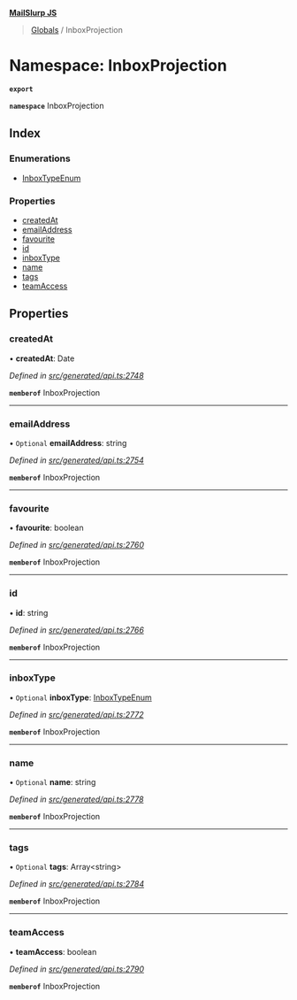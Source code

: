 **[MailSlurp JS](../README.md)**

> [Globals](../README.md) / InboxProjection

# Namespace: InboxProjection

**`export`** 

**`namespace`** InboxProjection

## Index

### Enumerations

* [InboxTypeEnum](../enums/inboxprojection.inboxtypeenum.md)

### Properties

* [createdAt](inboxprojection.md#createdat)
* [emailAddress](inboxprojection.md#emailaddress)
* [favourite](inboxprojection.md#favourite)
* [id](inboxprojection.md#id)
* [inboxType](inboxprojection.md#inboxtype)
* [name](inboxprojection.md#name)
* [tags](inboxprojection.md#tags)
* [teamAccess](inboxprojection.md#teamaccess)

## Properties

### createdAt

•  **createdAt**: Date

*Defined in [src/generated/api.ts:2748](https://github.com/mailslurp/mailslurp-client/blob/3871a9e/src/generated/api.ts#L2748)*

**`memberof`** InboxProjection

___

### emailAddress

• `Optional` **emailAddress**: string

*Defined in [src/generated/api.ts:2754](https://github.com/mailslurp/mailslurp-client/blob/3871a9e/src/generated/api.ts#L2754)*

**`memberof`** InboxProjection

___

### favourite

•  **favourite**: boolean

*Defined in [src/generated/api.ts:2760](https://github.com/mailslurp/mailslurp-client/blob/3871a9e/src/generated/api.ts#L2760)*

**`memberof`** InboxProjection

___

### id

•  **id**: string

*Defined in [src/generated/api.ts:2766](https://github.com/mailslurp/mailslurp-client/blob/3871a9e/src/generated/api.ts#L2766)*

**`memberof`** InboxProjection

___

### inboxType

• `Optional` **inboxType**: [InboxTypeEnum](../enums/inboxprojection.inboxtypeenum.md)

*Defined in [src/generated/api.ts:2772](https://github.com/mailslurp/mailslurp-client/blob/3871a9e/src/generated/api.ts#L2772)*

**`memberof`** InboxProjection

___

### name

• `Optional` **name**: string

*Defined in [src/generated/api.ts:2778](https://github.com/mailslurp/mailslurp-client/blob/3871a9e/src/generated/api.ts#L2778)*

**`memberof`** InboxProjection

___

### tags

• `Optional` **tags**: Array\<string>

*Defined in [src/generated/api.ts:2784](https://github.com/mailslurp/mailslurp-client/blob/3871a9e/src/generated/api.ts#L2784)*

**`memberof`** InboxProjection

___

### teamAccess

•  **teamAccess**: boolean

*Defined in [src/generated/api.ts:2790](https://github.com/mailslurp/mailslurp-client/blob/3871a9e/src/generated/api.ts#L2790)*

**`memberof`** InboxProjection
